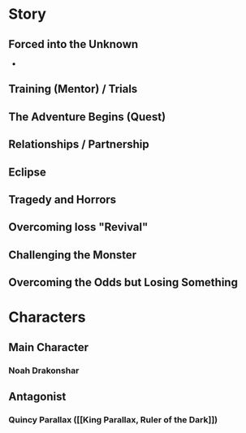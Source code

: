 #  Story

## Forced into the Unknown 
- 
## Training (Mentor) / Trials

## The Adventure Begins (Quest)

## Relationships / Partnership 

## Eclipse

## Tragedy and Horrors

## Overcoming loss "Revival"

## Challenging the Monster

## Overcoming the Odds but Losing Something

# Characters

## Main Character

### Noah Drakonshar

## Antagonist

### Quincy Parallax ([[King Parallax, Ruler of the Dark]])

